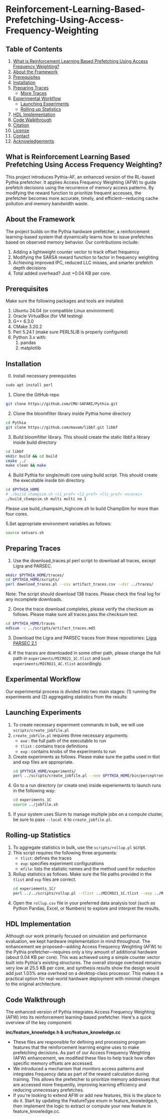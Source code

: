 # Reinforcement-Learning-Based-Prefetching-Using-Access-Frequency-Weighting
## Table of Contents
1. [What is Reinforcement Learning Based Prefetching Using Access Frequency Weighting?](#what-is-reinforcement-learning-based-prefetching-using-access-frequency-weighting)
2. [About the Framework](#about-the-framework)
3. [Prerequisites](#prerequisites)
4. [Installation](#installation)
5. [Preparing Traces](#preparing-traces)
   - [More Traces](#more-traces)
6. [Experimental Workflow](#experimental-workflow)
   - [Launching Experiments](#launching-experiments)
   - [Rolling up Statistics](#rolling-up-statistics)
7. [HDL Implementation](#hdl-implementation)
8. [Code Walkthrough](#code-walkthrough)
9. [Citation](#citation)
10. [License](#license)
11. [Contact](#contact)
12. [Acknowledgements](#acknowledgements)

## What is Reinforcement Learning Based Prefetching Using Access Frequency Weighting?
This project introduces Pythia-AF, an enhanced version of the RL-based Pythia prefetcher. It applies Access Frequency Weighting (AFW) to guide prefetch decisions using the recurrence of memory access patterns. By modifying the reward function to prioritize frequent accesses, the prefetcher becomes more accurate, timely, and efficient—reducing cache pollution and memory bandwidth waste.


## About the Framework
The project builds on the Pythia hardware prefetcher, a reinforcement learning-based system that dynamically learns how to issue prefetches based on observed memory behavior. Our contributions include:
1) Adding a lightweight counter vector to track offset frequency
2) Modifying the SARSA reward function to factor in frequency weighting
3) Achieving improved IPC, reduced LLC misses, and smarter prefetch depth decisions
4) Total added overhead? Just +0.04 KB per core.

## Prerequisites
Make sure the following packages and tools are installed:
1) Ubuntu 24.04 (or compatible Linux environment)
2) Oracle VirtualBox (for VM testing)
3) G++ 6.3.0
4) CMake 3.20.2
5) Perl 5.24.1 (make sure PERL5LIB is properly configured)
6) Python 3.x with:
   1. pandas
   2. matplotlib

## Installation
0. Install necessary prerequisites
```bash
sudo apt install perl
```

1. Clone the GitHub repo
```bash
git clone https://github.com/CMU-SAFARI/Pythia.git
```

2. Clone the bloomfilter library inside Pythia home directory
```bash
cd Pythia
git clone https://github.com/mavam/libbf.git libbf
```

3. Build bloomfilter library. This should create the static libbf.a library inside build directory
```bash
cd libbf
mkdir build && cd build
cmake ../
make clean && make
```

4. Build Pythia for single/multi core using build script. This should create the executable inside bin directory.
```bash
cd $PYTHIA_HOME
# ./build_champsim.sh <l1_pref> <l2_pref> <llc_pref> <ncores>
./build_champsim.sh multi multi no 1
```

Please use build_champsim_highcore.sh to build ChampSim for more than four cores.

5.Set appropriate environment variables as follows:
```bash
source setvars.sh
```
## Preparing Traces
1. Use the download_traces.pl perl script to download all traces, except Ligra and PARSEC.
```bash
mkdir $PYTHIA_HOME/traces/
cd $PYTHIA_HOME/scripts/
perl download_traces.pl --csv artifact_traces.csv --dir ../traces/
```
Note: The script should download 138 traces. Please check the final log for any incomplete downloads.

2. Once the trace download completes, please verify the checksum as follows. Please make sure all traces pass the checksum test.
```bash
cd $PYTHIA_HOME/traces
md5sum -c ../scripts/artifact_traces.md5
```
3. Download the Ligra and PARSEC traces from these repositories:
[Ligra](https://doi.org/10.5281/zenodo.14267977)
[PARSEC 2.1](https://doi.org/10.5281/zenodo.14268118)

4. If the traces are downloaded in some other path, please change the full path in `experiments/MICRO21_1C.tlist` and `bash experiments/MICRO21_4C.tlist` accordingly.

## Experimental Workflow
Our experimental process is divided into two main stages: (1) running the experiments and (2) aggregating statistics from the results
## Launching Experiments
1. To create necessary experiment commands in bulk, we will use `scripts/create_jobfile.pl`
2. `create_jobfile.pl` requires three necessary arguments:
   - `exe` : the full path of the executable to run  
   - `tlist` : contains trace definitions  
   - `exp` : contains knobs of the experiments to run
3. Create experiments as follows. Please make sure the paths used in tlist and exp files are appropriate.
   ``` bash
   cd $PYTHIA_HOME/experiments/
   perl ../scripts/create_jobfile.pl --exe $PYTHIA_HOME/bin/perceptron-multi-multi-no-ship-1core --tlist MICRO21_1C.tlist --exp MICRO21_1C.exp --local 1 > jobfile.sh
   ```
4. Go to a run directory (or create one) inside experiements to launch runs in the following way:
   ``` bash
   cd experiments_1C
   source ../jobfile.sh
   ```
5. If your system uses Slurm to manage multiple jobs on a compute cluster, be sure to pass `--local 0` to `create_jobfile.pl`.

## Rolling-up Statistics
1. To aggregate statistics in bulk, use the `scripts/rollup.pl` script.
2. This script requires the following three arguments:
   - `tlist`: defines the traces
   - `exp`: specifies experiment configurations
   - `mfile`: lists the statistic names and the method used for reduction
3. Rollup statistics as follows. Make sure the file paths provided in the `tlist` and `exp` files are correct.
   ``` bash
   cd experiements_1C/
   perl ../../scripts/rollup.pl --tlist ../MICRO21_1C.tlist --exp ../MICRO21_1C.exp --mfile ../rollup_1C_base_config.mfile > rollup.csv
   ```
4. Open the `rollup.csv` file in your preferred data analysis tool (such as Python Pandas, Excel, or Numbers) to explore and interpret the results.

## HDL Implementation
Although our work primarily focused on simulation and performance evaluation, we kept hardware implementation in mind throughout. The enhancement we proposed—adding Access Frequency Weighting (AFW) to the Pythia prefetcher—requires only a tiny amount of additional hardware (about 0.04 KB per core). This was achieved using a simple counter vector built into Pythia's existing structures.
The overall storage overhead remains very low at 25.5 KB per core, and synthesis results show the design would add just 1.03% area overhead on a desktop-class processor. This makes it a practical option for real-world hardware deployment with minimal changes to the original architecture.

## Code Walkthrough
The enhanced version of Pythia integrates Access Frequency Weighting (AFW) into its reinforcement learning-based prefetcher. Here's a quick overview of the key component:

**inc/feature_knowledge.h & src/feature_knowledge.cc**

- These files are responsible for defining and processing program features that the reinforcement learning engine uses to make prefetching decisions. As 
  part of our Access Frequency Weighting (AFW) enhancement, we modified these files to help track how often specific memory offsets are accessed.
- We introduced a mechanism that monitors access patterns and integrates frequency data as part of the reward calculation during training. This allows the 
  prefetcher to prioritize memory addresses that are accessed more frequently, improving learning efficiency and reducing unnecessary prefetches.
- If you're looking to extend AFW or add new features, this is the place to do it. Start by updating the FeatureType enum in feature_knowledge.h, then 
  implement the logic to extract or compute your new feature in feature_knowledge.cc.

